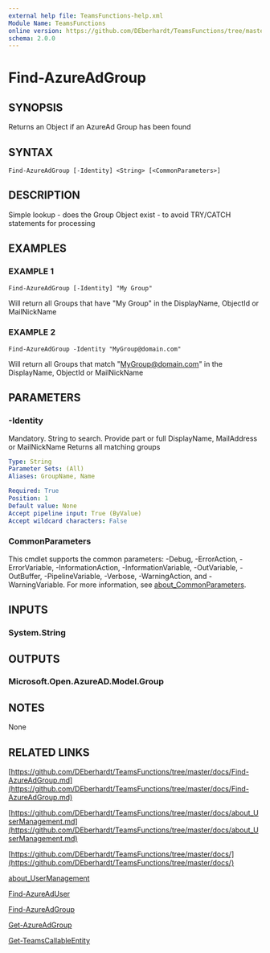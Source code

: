 ```yaml
---
external help file: TeamsFunctions-help.xml
Module Name: TeamsFunctions
online version: https://github.com/DEberhardt/TeamsFunctions/tree/master/docs/Find-AzureAdGroup.md
schema: 2.0.0
---
```


# Find-AzureAdGroup

## SYNOPSIS
Returns an Object if an AzureAd Group has been found

## SYNTAX

```
Find-AzureAdGroup [-Identity] <String> [<CommonParameters>]
```

## DESCRIPTION
Simple lookup - does the Group Object exist - to avoid TRY/CATCH statements for processing

## EXAMPLES

### EXAMPLE 1
```
Find-AzureAdGroup [-Identity] "My Group"
```

Will return all Groups that have "My Group" in the DisplayName, ObjectId or MailNickName

### EXAMPLE 2
```
Find-AzureAdGroup -Identity "MyGroup@domain.com"
```

Will return all Groups that match "MyGroup@domain.com" in the DisplayName, ObjectId or MailNickName

## PARAMETERS

### -Identity
Mandatory.
String to search.
Provide part or full DisplayName, MailAddress or MailNickName
Returns all matching groups

```yaml
Type: String
Parameter Sets: (All)
Aliases: GroupName, Name

Required: True
Position: 1
Default value: None
Accept pipeline input: True (ByValue)
Accept wildcard characters: False
```

### CommonParameters
This cmdlet supports the common parameters: -Debug, -ErrorAction, -ErrorVariable, -InformationAction, -InformationVariable, -OutVariable, -OutBuffer, -PipelineVariable, -Verbose, -WarningAction, and -WarningVariable. For more information, see [about_CommonParameters](http://go.microsoft.com/fwlink/?LinkID=113216).

## INPUTS

### System.String
## OUTPUTS

### Microsoft.Open.AzureAD.Model.Group
## NOTES
None

## RELATED LINKS

[https://github.com/DEberhardt/TeamsFunctions/tree/master/docs/Find-AzureAdGroup.md](https://github.com/DEberhardt/TeamsFunctions/tree/master/docs/Find-AzureAdGroup.md)

[https://github.com/DEberhardt/TeamsFunctions/tree/master/docs/about_UserManagement.md](https://github.com/DEberhardt/TeamsFunctions/tree/master/docs/about_UserManagement.md)

[https://github.com/DEberhardt/TeamsFunctions/tree/master/docs/](https://github.com/DEberhardt/TeamsFunctions/tree/master/docs/)

[about_UserManagement]()

[Find-AzureAdUser]()

[Find-AzureAdGroup]()

[Get-AzureAdGroup]()

[Get-TeamsCallableEntity]()

